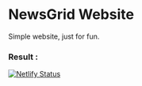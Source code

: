 # NewsGrid Website

Simple website, just for fun.

### Result :
[![Netlify Status](https://api.netlify.com/api/v1/badges/772b8ad8-3f4c-4622-961a-d362f7a63211/deploy-status)](https://app.netlify.com/sites/dani-newsgrid/deploys)
